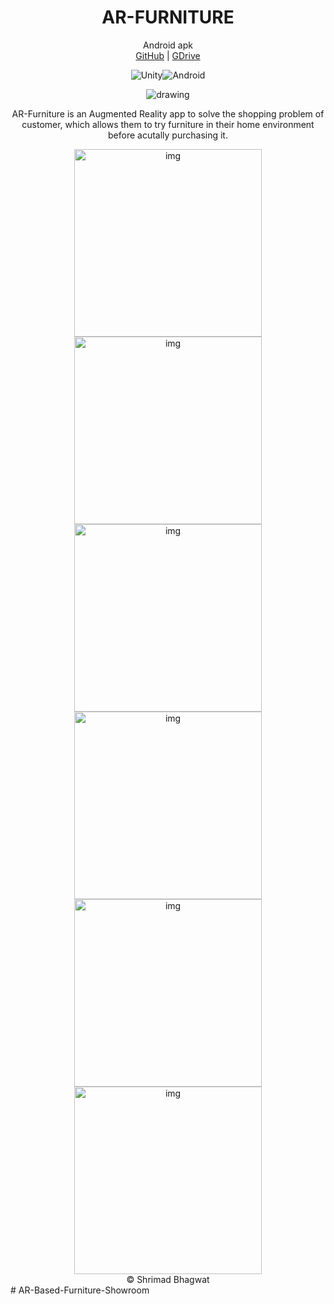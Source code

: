 <div align="center">

# AR-FURNITURE

Android apk   
  [GitHub](https://github.com/Shrimad-Bhagwat/AR-PROJECT/releases/download/v1.0/AR.FURNITURE.apk) |
  [GDrive](https://drive.google.com/file/d/15JkJQNiDiAUqkz2CJjVug-Mpd-1lPWmw/view?usp=sharing)
  
![Unity](https://img.shields.io/badge/unity-%23000000.svg?style=for-the-badge&logo=unity&logoColor=white)![Android](https://img.shields.io/badge/Android-3DDC84?style=for-the-badge&logo=android&logoColor=white)

<img src="./PROJECT%20IMAGES/AR%20404.png" alt="drawing" />
</div>

<div align="center">

AR-Furniture is an Augmented Reality app to solve the shopping problem of customer, which allows them to try furniture in their home environment before acutally purchasing it.

</div>

<div align="center">
<img src="./PROJECT%20IMAGES/HOME.jpg" alt="img" width="300"/>
<img src="./PROJECT%20IMAGES/MENU.jpg" alt="img" width="300"/>
<img src="./PROJECT%20IMAGES/ABOUT.jpg" alt="img" width="300"/>
<img src="./PROJECT%20IMAGES/CONTACT.jpg" alt="img" width="300"/>
<img src="./PROJECT%20IMAGES/INSTRUCTIONS.jpg" alt="img" width="300"/>
<img src="./PROJECT%20IMAGES/SCENE.jpg" alt="img" width="300"/>
</div>

<div align="center">
&copy; Shrimad Bhagwat
</div>
#   A R - B a s e d - F u r n i t u r e - S h o w r o o m  
 